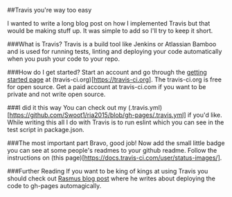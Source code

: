 ##Travis you're way too easy

I wanted to write a long blog post on how I implemented Travis but that would be making stuff up. It was simple to add so I'll try to keep it short.

###What is Travis?
Travis is a build tool like Jenkins or Atlassian Bamboo and is used for running tests, linting and deploying your code automatically when you push your code to your repo.

###How do I get started?
Start an account and go through the [getting started page](https://travis-ci.org/getting_started) at (travis-ci.org)[https://travis-ci.org]. The travis-ci.org is free for open source. Get a paid account at travis-ci.com if you want to be private and not write open source.

###I did it this way
You can check out my (.travis.yml)[https://github.com/Swoot1/ria2015/blob/gh-pages/.travis.yml] if you'd like. While writing this all I do with Travis is to run eslint which you can see in the test script in package.json.

###The most important part
Bravo, good job! Now add the small little badge you can see at some people's readmes to your github readme. Follow the instructions on (this page)[https://docs.travis-ci.com/user/status-images/].

###Further Reading
If you want to be king of kings at using Travis you should check out [Rasmus blog post](https://rasmus.eneman.eu/continuous-integration-and-deployment-to-gh-pages/) where he writes about deploying the code to gh-pages automagically.